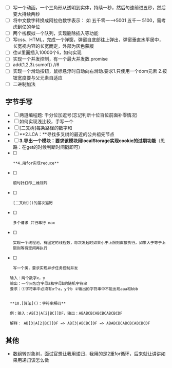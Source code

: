 - [ ] 写一个动画，一个三角形从透明到实体，持续一秒，然后匀速前进五秒，然后变大持续两秒 
- [ ] 将中文数字转换成阿拉伯数字表示： 如 五千零一-->5001 五千一 5100，需考虑到亿的单位 
- [ ] 两个栈模拟一个队列，实现删除插入等功能
- [ ] 写css、HTML，完成一个弹窗，弹窗自底部往上弹出，弹窗垂直水平居中，长宽视内容的长宽而定，外部为灰色蒙版
- [ ] 往ul里面插入10000个li，如何实现
- [ ] 实现一个并发控制，有一个最大并发数.promise
- [ ] add(1,2,3).sumof()   //6
- [ ] 实现一个滑动按钮，鼠标悬浮时自动向右滑动.要求1.只使用一个dom元素 2.按钮宽度要与父元素自适应
- [ ] 二进制加法

## 字节手写

- [ ] 两道编程题: 千分位加逗号(忘记判断十位百位前面补零情况)
- [ ] 如何实现浅比较，手写一个 
- [ ] [二叉树]每条路径的数字和 
- [ ]   **2.LCA：**寻找多叉树的最近的公共祖先节点  
- [ ]   **3.导出一个模块：要求该模块用localStorage实现cookie的过期功能**（思路：在get的时候判断时间戳即可）  
- [ ]     **4.用for实现reduce**  
- [ ]     顺时针打印二维矩阵
- [ ]     [二叉树]()的层次遍历 
- [ ]     多个请求 并行串行 max 
- [ ]     实现一个线程池，有固定的线程数，每次发起时如果小于上限则直接执行，如果大于等于上限则等待空闲再执行
- [ ]     写一个类，要求实现异步任务控制并发

```
  输入：两个数字x，y  
  输出：一个只包含字母a和字母b的随机字符串  
  要求：①字符串中必须有x个a，y个b ②输出的字符串中不能出现aaa和bbb  
  
  
  **10.[算法]()：字符串解码**  

  例：输入：AB[3|A[2|BC]]DF，输出：ABABCBCABCBCABCBCDF  

  解释： AB[3|A[2|BC]]DF => AB[3|ABCBC]DF => ABABCBCABCBCABCBCDF
```

## 其他

- 数组转对象树，面试官想让我用递归，我用的是2重for循环，后来就让讲讲如果用递归该怎么做

